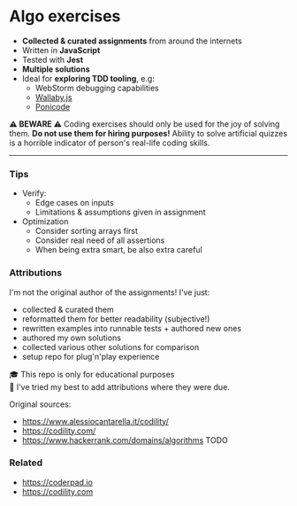 # Algo exercises

- **Collected & curated assignments** from around the internets
- Written in **JavaScript**
- Tested with **Jest**
- **Multiple solutions**
- Ideal for **exploring TDD tooling**, e.g:
  - WebStorm debugging capabilities
  - [Wallaby.js](https://wallabyjs.com/)
  - [Ponicode](https://ponicode.com/)

**⚠️ BEWARE ⚠️**
Coding exercises should only be used for the joy of solving them.
**Do not use them for hiring purposes!**
Ability to solve artificial quizzes is a horrible indicator of person's real-life coding skills.

---

### Tips

- Verify:
  - Edge cases on inputs
  - Limitations & assumptions given in assignment
- Optimization
  - Consider sorting arrays first
  - Consider real need of all assertions
  - When being extra smart, be also extra careful

### Attributions

I'm not the original author of the assignments! I've just:
- collected & curated them
- reformatted them for better readability (subjective!)
- rewritten examples into runnable tests + authored new ones
- authored my own solutions
- collected various other solutions for comparison
- setup repo for plug'n'play experience

🎓 This repo is only for educational purposes  
🙏 I've tried my best to add attributions where they were due.

Original sources:

- https://www.alessiocantarella.it/codility/
- https://codility.com/
- https://www.hackerrank.com/domains/algorithms TODO

### Related

- https://coderpad.io
- https://codility.com
